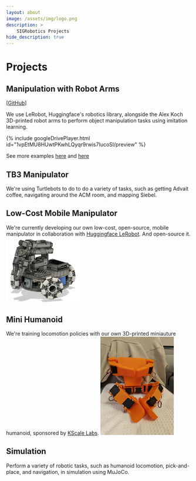 ```yaml
---
layout: about
image: /assets/img/logo.png
description: >
    SIGRobotics Projects
hide_description: true
---
```


# Projects

## Manipulation with Robot Arms
[[GitHub](https://github.com/SIGRobotics-UIUC/lerobot)]

We use LeRobot, Huggingface's robotics library, alongside the Alex Koch 3D-printed robot arms to perform object manipulation tasks using imitation learning.

{% include googleDrivePlayer.html id="1vpEtMU8HUwtPKwhLQyqr9rwis7IucoSl/preview" %}

See more examples [here](https://x.com/adv8p/status/1838255612691390677) and [here](https://x.com/adv8p/status/1831748218054701112)

## TB3 Manipulator
We're using Turtlebots to do to do a variety of tasks, such as getting Advait coffee, navigating around the ACM room, and mapping Siebel. 

## Low-Cost Mobile Manipulator
We're currently developing our own low-cost, open-source, mobile manipulator in collaboration with [Huggingface LeRobot](https://huggingface.com). And open-source it.
<img src="\assets\img\lekiwi.png" alt="low-cost mobile manipulator" width="200"/></a>

## Mini Humanoid
We're training locomotion policies with our own 3D-printed miniauture humanoid, sponsored by [KScale Labs](https://kscale.dev/).
<img src="\assets\img\stompy.jpg" alt="humanoid" width="200"/></a>

## Simulation
Perform a variety of robotic tasks, such as humanoid locomotion, pick-and-place, and navigation, in simulation using MuJoCo.